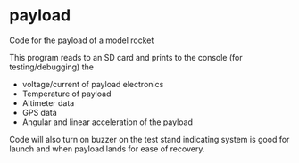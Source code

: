 # payload
 Code for the payload of a model rocket

 This program reads to an SD card and prints to the console (for testing/debugging) the
 - voltage/current of payload electronics
 - Temperature of payload
 - Altimeter data
 - GPS data
 - Angular and linear acceleration of the payload

Code will also turn on buzzer on the test stand indicating system is good for launch and
when payload lands for ease of recovery.
